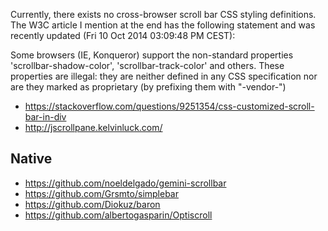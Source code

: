 Currently, there exists no cross-browser scroll bar CSS styling definitions. The W3C article I mention at the end has the following statement and was recently updated (Fri 10 Oct 2014 03:09:48 PM CEST):

Some browsers (IE, Konqueror) support the non-standard properties 'scrollbar-shadow-color', 'scrollbar-track-color' and others. These properties are illegal: they are neither defined in any CSS specification nor are they marked as proprietary (by prefixing them with "-vendor-")

- https://stackoverflow.com/questions/9251354/css-customized-scroll-bar-in-div
- http://jscrollpane.kelvinluck.com/

## Native

- https://github.com/noeldelgado/gemini-scrollbar
- https://github.com/Grsmto/simplebar
- https://github.com/Diokuz/baron
- https://github.com/albertogasparin/Optiscroll

